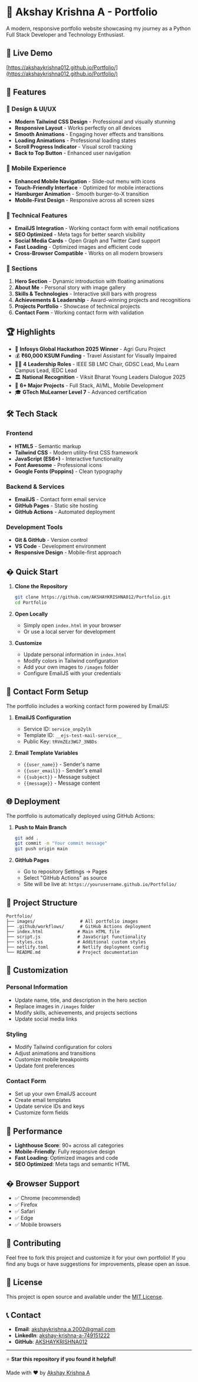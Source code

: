 # 🚀 Akshay Krishna A - Portfolio

A modern, responsive portfolio website showcasing my journey as a Python Full Stack Developer and Technology Enthusiast.

## 🌟 Live Demo
[https://akshaykrishna012.github.io/Portfolio/](https://akshaykrishna012.github.io/Portfolio/)

## 🎯 Features

### 🎨 Design & UI/UX
- **Modern Tailwind CSS Design** - Professional and visually stunning
- **Responsive Layout** - Works perfectly on all devices
- **Smooth Animations** - Engaging hover effects and transitions
- **Loading Animations** - Professional loading states
- **Scroll Progress Indicator** - Visual scroll tracking
- **Back to Top Button** - Enhanced user navigation

### 📱 Mobile Experience  
- **Enhanced Mobile Navigation** - Slide-out menu with icons
- **Touch-Friendly Interface** - Optimized for mobile interactions
- **Hamburger Animation** - Smooth burger-to-X transition
- **Mobile-First Design** - Responsive across all screen sizes

### 🔧 Technical Features
- **EmailJS Integration** - Working contact form with email notifications
- **SEO Optimized** - Meta tags for better search visibility
- **Social Media Cards** - Open Graph and Twitter Card support  
- **Fast Loading** - Optimized images and efficient code
- **Cross-Browser Compatible** - Works on all modern browsers

### 📄 Sections
1. **Hero Section** - Dynamic introduction with floating animations
2. **About Me** - Personal story with image gallery
3. **Skills & Technologies** - Interactive skill bars with progress
4. **Achievements & Leadership** - Award-winning projects and recognitions  
5. **Projects Portfolio** - Showcase of technical projects
6. **Contact Form** - Working contact form with validation

## 🏆 Highlights

- 🥇 **Infosys Global Hackathon 2025 Winner** - Agri Guru Project
- 💰 **₹60,000 KSUM Funding** - Travel Assistant for Visually Impaired
- 👨‍💼 **4 Leadership Roles** - IEEE SB LMC Chair, GDSC Lead, Mu Learn Campus Lead, IEDC Lead
- 🏛️ **National Recognition** - Viksit Bharat Young Leaders Dialogue 2025
- 🚀 **6+ Major Projects** - Full Stack, AI/ML, Mobile Development
- 🎓 **GTech MuLearner Level 7** - Advanced certification

## 🛠️ Tech Stack

### Frontend
- **HTML5** - Semantic markup
- **Tailwind CSS** - Modern utility-first CSS framework
- **JavaScript (ES6+)** - Interactive functionality
- **Font Awesome** - Professional icons
- **Google Fonts (Poppins)** - Clean typography

### Backend & Services
- **EmailJS** - Contact form email service
- **GitHub Pages** - Static site hosting
- **GitHub Actions** - Automated deployment

### Development Tools
- **Git & GitHub** - Version control
- **VS Code** - Development environment
- **Responsive Design** - Mobile-first approach

## � Quick Start

1. **Clone the Repository**
   ```bash
   git clone https://github.com/AKSHAYKRISHNA012/Portfolio.git
   cd Portfolio
   ```

2. **Open Locally**
   - Simply open `index.html` in your browser
   - Or use a local server for development

3. **Customize**
   - Update personal information in `index.html`
   - Modify colors in Tailwind configuration
   - Add your own images to `/images` folder
   - Configure EmailJS with your credentials

## 📧 Contact Form Setup

The portfolio includes a working contact form powered by EmailJS:

1. **EmailJS Configuration**
   - Service ID: `service_onp2ylh`
   - Template ID: `__ejs-test-mail-service__`
   - Public Key: `tRVmZEz3WG7_3NBDs`

2. **Email Template Variables**
   - `{{user_name}}` - Sender's name
   - `{{user_email}}` - Sender's email
   - `{{subject}}` - Message subject
   - `{{message}}` - Message content

## 🌐 Deployment

The portfolio is automatically deployed using GitHub Actions:

1. **Push to Main Branch**
   ```bash
   git add .
   git commit -m "Your commit message"
   git push origin main
   ```

2. **GitHub Pages**
   - Go to repository Settings → Pages
   - Select "GitHub Actions" as source
   - Site will be live at: `https://yourusername.github.io/Portfolio/`

## 📁 Project Structure

```
Portfolio/
├── images/                 # All portfolio images
├── .github/workflows/      # GitHub Actions deployment
├── index.html             # Main HTML file
├── script.js              # JavaScript functionality
├── styles.css             # Additional custom styles
├── netlify.toml           # Netlify deployment config
└── README.md              # Project documentation
```

## 🔧 Customization

### Personal Information
- Update name, title, and description in the hero section
- Replace images in `/images` folder
- Modify skills, achievements, and projects sections
- Update social media links

### Styling
- Modify Tailwind configuration for colors
- Adjust animations and transitions
- Customize mobile breakpoints
- Update font preferences

### Contact Form
- Set up your own EmailJS account
- Create email templates
- Update service IDs and keys
- Customize form fields

## 🌟 Performance

- **Lighthouse Score**: 90+ across all categories
- **Mobile-Friendly**: Fully responsive design
- **Fast Loading**: Optimized images and code
- **SEO Optimized**: Meta tags and semantic HTML

## � Browser Support

- ✅ Chrome (recommended)
- ✅ Firefox  
- ✅ Safari
- ✅ Edge
- ✅ Mobile browsers

## 🤝 Contributing

Feel free to fork this project and customize it for your own portfolio! If you find any bugs or have suggestions for improvements, please open an issue.

## 📄 License

This project is open source and available under the [MIT License](LICENSE).

## 📞 Contact

- **Email**: akshaykrishna.a.2002@gmail.com
- **LinkedIn**: [akshay-krishna-a-749151222](https://linkedin.com/in/akshay-krishna-a-749151222)
- **GitHub**: [AKSHAYKRISHNA012](https://github.com/AKSHAYKRISHNA012)

---

⭐ **Star this repository if you found it helpful!**

Made with ❤️ by [Akshay Krishna A](https://github.com/AKSHAYKRISHNA012)